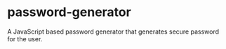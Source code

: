 # password-generator
A JavaScript based password generator that generates secure password for the user.
